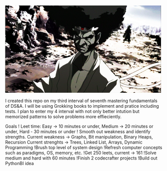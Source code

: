 ![My hero](media/afro.gif)


I created this repo on my third interval of seventh mastering fundamentals of DS&A.
I will be using Grokking books to implement and pratice including tests.
I plan to enter my 4 interval with not only better intution but memorized patterns to solve problems more effieciently.

Goals
! Leet time: Easy -> 10 minutes or under, Medium -> 20 minutes or under, Hard - 30 minutes or under
! Smooth out weakness and identify strengths. 
Current weakness -> Graphs, Bit manipulation, Binary Heaps, Recursion
Current strenghts -> Trees, Linked List, Arrays, Dynamic Programming
!Brush top level of system design
!Refresh computer concepts such as paradigms, OS, memory, etc.
!Get 250 leets, current -> 161
!Solve medium and hard with 60 minutes
!Finish 2 codecrafter projects
!Build out PythonBI idea